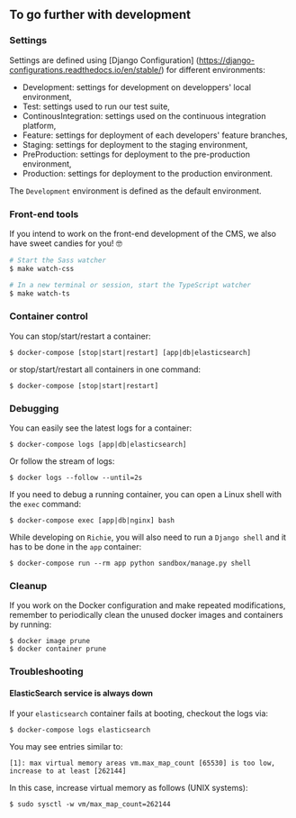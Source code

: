 ## To go further with development

### Settings

Settings are defined using [Django Configuration]
(https://django-configurations.readthedocs.io/en/stable/) for different environments:

- Development: settings for development on developpers' local environment,
- Test: settings used to run our test suite,
- ContinousIntegration: settings used on the continuous integration platform,
- Feature: settings for deployment of each developers' feature branches,
- Staging: settings for deployment to the staging environment,
- PreProduction: settings for deployment to the pre-production environment,
- Production: settings for deployment to the production environment.

The `Development` environment is defined as the default environment.


### Front-end tools

If you intend to work on the front-end development of the CMS, we also have sweet candies for you! 🤓

```bash
# Start the Sass watcher
$ make watch-css

# In a new terminal or session, start the TypeScript watcher
$ make watch-ts
```


### Container control

You can stop/start/restart a container:

    $ docker-compose [stop|start|restart] [app|db|elasticsearch]

or stop/start/restart all containers in one command:

    $ docker-compose [stop|start|restart]


### Debugging

You can easily see the latest logs for a container:

    $ docker-compose logs [app|db|elasticsearch]

Or follow the stream of logs:

    $ docker logs --follow --until=2s

If you need to debug a running container, you can open a Linux shell with the `exec` command:

    $ docker-compose exec [app|db|nginx] bash

While developing on `Richie`, you will also need to run a `Django shell` and it has to be done in
the `app` container:

    $ docker-compose run --rm app python sandbox/manage.py shell


### Cleanup

If you work on the Docker configuration and make repeated modifications, remember to periodically
clean the unused docker images and containers by running:

    $ docker image prune
    $ docker container prune


### Troubleshooting

#### ElasticSearch service is always down

If your `elasticsearch` container fails at booting, checkout the logs via:

```bash
$ docker-compose logs elasticsearch
```

You may see entries similar to:

```
[1]: max virtual memory areas vm.max_map_count [65530] is too low, increase to at least [262144]
```

In this case, increase virtual memory as follows (UNIX systems):

```
$ sudo sysctl -w vm/max_map_count=262144
```
